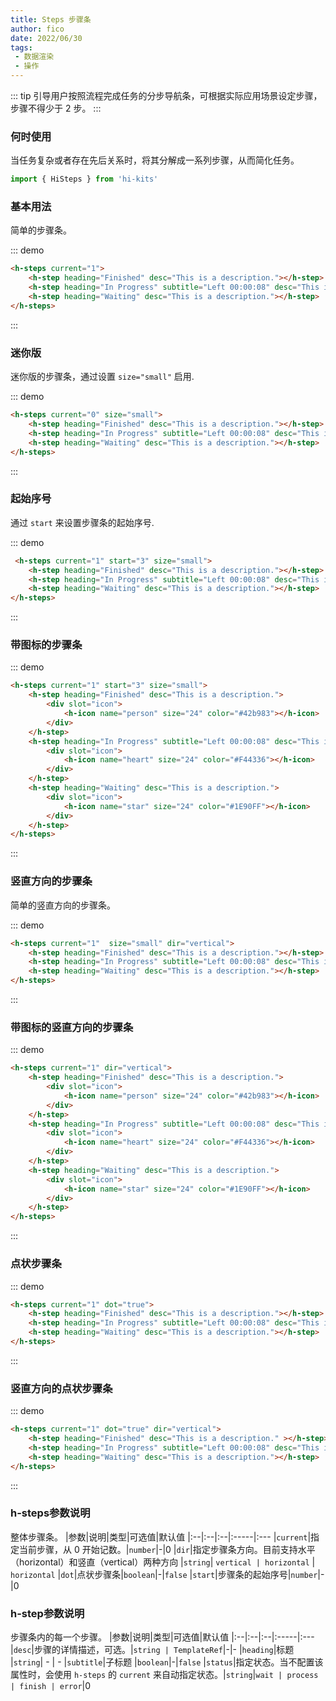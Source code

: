```yaml
---
title: Steps 步骤条
author: fico
date: 2022/06/30
tags:
 - 数据渲染
 - 操作
---
```

::: tip
引导用户按照流程完成任务的分步导航条，可根据实际应用场景设定步骤，步骤不得少于 2 步。
:::
### 何时使用
当任务复杂或者存在先后关系时，将其分解成一系列步骤，从而简化任务。
```ts
import { HiSteps } from 'hi-kits'
```


### 基本用法

简单的步骤条。

::: demo
```html
<h-steps current="1">
    <h-step heading="Finished" desc="This is a description."></h-step>
    <h-step heading="In Progress" subtitle="Left 00:00:08" desc="This is a description."></h-step>
    <h-step heading="Waiting" desc="This is a description."></h-step>
</h-steps>

```
:::

### 迷你版

迷你版的步骤条，通过设置 `size="small"` 启用.

::: demo
```html
<h-steps current="0" size="small">
    <h-step heading="Finished" desc="This is a description."></h-step>
    <h-step heading="In Progress" subtitle="Left 00:00:08" desc="This is a description."></h-step>
    <h-step heading="Waiting" desc="This is a description."></h-step>
</h-steps>

```
:::

### 起始序号
通过 `start` 来设置步骤条的起始序号.


::: demo
```html
 <h-steps current="1" start="3" size="small">
    <h-step heading="Finished" desc="This is a description."></h-step>
    <h-step heading="In Progress" subtitle="Left 00:00:08" desc="This is a description."></h-step>
    <h-step heading="Waiting" desc="This is a description."></h-step>
</h-steps>

```
:::

### 带图标的步骤条

::: demo
```html
<h-steps current="1" start="3" size="small">
    <h-step heading="Finished" desc="This is a description.">
        <div slot="icon">
            <h-icon name="person" size="24" color="#42b983"></h-icon>
        </div>
    </h-step>
    <h-step heading="In Progress" subtitle="Left 00:00:08" desc="This is a description.">
        <div slot="icon">
            <h-icon name="heart" size="24" color="#F44336"></h-icon>
        </div>
    </h-step>
    <h-step heading="Waiting" desc="This is a description.">
        <div slot="icon">
            <h-icon name="star" size="24" color="#1E90FF"></h-icon>
        </div>
    </h-step>
</h-steps>

```
:::

### 竖直方向的步骤条
简单的竖直方向的步骤条。


::: demo
```html
<h-steps current="1"  size="small" dir="vertical">
    <h-step heading="Finished" desc="This is a description."></h-step>
    <h-step heading="In Progress" subtitle="Left 00:00:08" desc="This is a description."></h-step>
    <h-step heading="Waiting" desc="This is a description."></h-step>
</h-steps>

```
:::

### 带图标的竖直方向的步骤条

::: demo
```html
<h-steps current="1" dir="vertical">
    <h-step heading="Finished" desc="This is a description.">
        <div slot="icon">
            <h-icon name="person" size="24" color="#42b983"></h-icon>
        </div>
    </h-step>
    <h-step heading="In Progress" subtitle="Left 00:00:08" desc="This is a description.">
        <div slot="icon">
            <h-icon name="heart" size="24" color="#F44336"></h-icon>
        </div>
    </h-step>
    <h-step heading="Waiting" desc="This is a description.">
        <div slot="icon">
            <h-icon name="star" size="24" color="#1E90FF"></h-icon>
        </div>
    </h-step>
</h-steps>

```
:::

### 点状步骤条

::: demo
```html
<h-steps current="1" dot="true">
    <h-step heading="Finished" desc="This is a description."></h-step>
    <h-step heading="In Progress" subtitle="Left 00:00:08" desc="This is a description."></h-step>
    <h-step heading="Waiting" desc="This is a description."></h-step>
</h-steps>

```
:::

### 竖直方向的点状步骤条

::: demo
```html
<h-steps current="1" dot="true" dir="vertical">
    <h-step heading="Finished" desc="This is a description." ></h-step>
    <h-step heading="In Progress" subtitle="Left 00:00:08" desc="This is a description."></h-step>
    <h-step heading="Waiting" desc="This is a description."></h-step>
</h-steps>

```
:::
### h-steps参数说明
整体步骤条。
|参数|说明|类型|可选值|默认值
|:--|:--|:--|:-----|:---
|`current`|指定当前步骤，从 0 开始记数。|`number`|-|0
|`dir`|指定步骤条方向。目前支持水平（horizontal）和竖直（vertical）两种方向	|`string`| `vertical | horizontal` | `horizontal`
|`dot`|点状步骤条|`boolean`|-|`false`
|`start`|步骤条的起始序号|`number`|-|0

### h-step参数说明
步骤条内的每一个步骤。
|参数|说明|类型|可选值|默认值
|:--|:--|:--|:-----|:---
|`desc`|步骤的详情描述，可选。|`string | TemplateRef`|-|-
|`heading`|标题	|`string`| - | -
|`subtitle`|子标题	|`boolean`|-|`false`
|`status`|指定状态。当不配置该属性时，会使用 `h-steps` 的 `current` 来自动指定状态。|`string`|`wait | process | finish | error`|0

